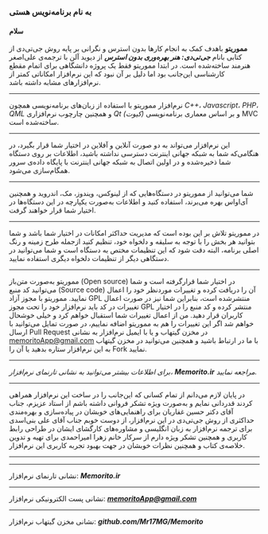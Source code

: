 ### به نام برنامه‌نویس هستی
#### سلام
__مموریتو__ باهدف کمک به انجام کارها بدون استرس و نگرانی بر پایه روش جی‌تی‌دی از کتابی بانام **_جی‌تی‌دی: هنر بهره‌وری بدون استرس_** از دیوید آلن با ترجمه‌ی علی‌اصغر هنرمند ساخته‌شده است. در ابتدا مموریتو فقط یک پروژه دانشگاهی برای اتمام مقطع کارشناسی این‌جانب بود اما دلیل بر آن نبود که این نرم‌افزار امکاناتی کمتر از نرم‌افزارهای مشابه داشته باشد.
***
نرم‌افزار مموریتو با استفاده از زبان‌های برنامه‌نویسی همچون _C++_، _Javascript_، _PHP_، _QML_ و همچنین چارچوب نرم‌افزاری _Qt (کیوت)_ و بر اساس معماری برنامه‌نویسی MVC ساخته‌شده است.
***
این نرم‌افزار می‌تواند به دو صورت آنلاین و آفلاین در اختیار شما قرار بگیرد، در هنگامی‌که شما به شبکه جهانی اینترنت دسترسی نداشته باشید، اطلاعات بر روی دستگاه شما ذخیره‌شده و در اولین اتصال به شبکه جهانی اینترنت با پایگاه داده‌ی سرور همگام‌سازی می‌شود.
***
شما می‌توانید از مموریتو در دستگاه‌هایی که از لینوکس، ویندوز، مک، اندروید و همچنین آی‌اواس بهره می‌برند، استفاده کنید و اطلاعات به‌صورت یکپارچه در این دستگاه‌ها در اختیار شما قرار خواهند گرفت.
***
در مموریتو تلاش بر این بوده است که مدیریت حداکثر امکانات در اختیار شما باشد و شما بتوانید هر بخش را با توجه به سلیقه و دلخواه خود، تنظیم کنید ازجمله طرح زمینه و رنگ اصلی برنامه، البته دقت شود که این تنظیمات مختص به دستگاه است و شما می‌توانید در دستگاهی دیگر از تنظیمات دلخواه دیگری استفاده نمایید.
***
مموریتو به‌صورت متن‌باز (Open source) در اختیار شما قرارگرفته است و شما می‌توانید کد منبع (Source code) آن را دریافت کرده و تغییرات موردنظر خود را اعمال نمایید. مموریتو با مجوز آزاد GPL منتشرشده است، بنابراین شما نیز در صورت اعمال تغییرات در کد باید نرم‌افزار خود را تحت مجوز GPL منتشر کرده و کد منبع را در اختیار کاربران قرار دهید. من از اعمال تغییرات شما استقبال خواهم کرد و خیلی خوشحال خواهم شد اگر این تغییرات را هم به مموریتو اضافه نماییم، در صورت تمایل می‌توانید با ارسال Pull Request در مخزن گیتهاب و یا با ایمیل نرم‌افزار به نشانی memoritoApp@gmail.com با ما در ارتباط باشید و همچنین می‌توانید در مخزن گیتهاب به این نرم‌افزار ستاره بدهید یا آن را Fork نمایید.
***
_برای اطلاعات بیشتر می‌توانید به نشانی تارنمای نرم‌افزار، __Memorito.ir__ مراجعه نمایید._
***
در پایان لازم می‌دانم از تمام کسانی که این‌جانب را در ساخت این نرم‌افزار همراهی کردند قدردانی نمایم و به‌صورت ویژه تشکر فروانی داشته باشم از استاد عزیزم، جناب آقای دکتر حسین غفاریان برای راهنمایی‌های خوبشان در پیاده‌سازی و بهره‌مندی حداکثری از روش جی‌تی‌دی در این نرم‌افزار، از دوست خوبم جناب آقای علی بنی‌اسدی برای ترجمه نرم‌افزار به زبان انگلیسی و مشاوره‌های کارگشای ایشان در طراحی رابط کاربری و همچنین تشکر ویژه دارم از سرکار خانم زهرا امیراحمدی برای تهیه و تدوین خلاصه‌ی کتاب و همچنین نظرات خوبشان در جهت بهبود تجربه کاربری این نرم‌افزار.
***
***


نشانی تارنمای نرم‌افزار: _**Memorito.ir**_
***
نشانی پست الکترونیکی نرم‌افزار: _**memoritoApp@gmail.com**_
***
نشانی مخزن گیتهاب نرم‌افزار: _**github.com/Mr17MG/Memorito**_
